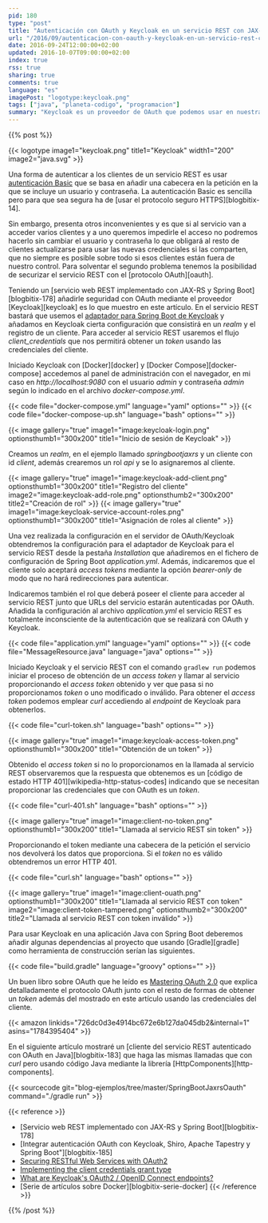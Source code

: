 ```yaml
---
pid: 180
type: "post"
title: "Autenticación con OAuth y Keycloak en un servicio REST con JAX-RS y Spring Boot"
url: "/2016/09/autenticacion-con-oauth-y-keycloak-en-un-servicio-rest-con-jax-rs-y-spring-boot/"
date: 2016-09-24T12:00:00+02:00
updated: 2016-10-07T09:00:00+02:00
index: true
rss: true
sharing: true
comments: true
language: "es"
imagePost: "logotype:keycloak.png"
tags: ["java", "planeta-codigo", "programacion"]
summary: "Keycloak es un proveedor de OAuth que podemos usar en nuestras aplicaciones y servicios para proporcionar autenticación, autorización, SSO y también añadir seguridad a los servicios REST que desarrollemos como muestro en este artículo. OAuth tiene varias ventajas sobre usar autenticación _Basic_."
---
```


{{% post %}}

{{< logotype image1="keycloak.png" title1="Keycloak" width1="200" image2="java.svg" >}}

Una forma de autenticar a los clientes de un servicio REST es usar [autenticación Basic](https://en.wikipedia.org/wiki/Basic_access_authentication) que se basa en añadir una cabecera en la petición en la que se incluye un usuario y contraseña. La autenticación Basic es sencilla pero para que sea segura ha de [usar el protocolo seguro HTTPS][blogbitix-14].

Sin embargo, presenta otros inconvenientes y es que si al servicio van a acceder varios clientes y a uno queremos impedirle el acceso no podremos hacerlo sin cambiar el usuario y contraseña lo que obligará al resto de clientes actualizarse para usar las nuevas credenciales si las comparten, que no siempre es posible sobre todo si esos clientes están fuera de nuestro control. Para solventar el segundo problema tenemos la posibilidad de securizar el servicio REST con el [protocolo OAuth][oauth].

Teniendo un [servicio web REST implementado con JAX-RS y Spring Boot][blogbitix-178] añadirle seguridad con OAuth mediante el proveedor [Keycloak][keycloak] es lo que muestro en este artículo. En el servicio REST bastará que usemos el [adaptador para Spring Boot de Keycloak](https://keycloak.gitbooks.io/securing-client-applications-guide/content/v/latest/topics/oidc/java/java-adapters.html) y añadamos en Keycloak cierta configuración que consistirá en un _realm_ y el registro de un cliente. Para acceder al servicio REST usaremos el flujo _client\_credentials_ que nos permitirá obtener un _token_ usando las credenciales del cliente.

Iniciado Keycloak con [Docker][docker] y [Docker Compose][docker-compose] accedemos al panel de administración con el navegador, en mi caso en _http\://localhost:9080_ con el usuario _admin_ y contraseña _admin_ según lo indicado en el archivo _docker-compose.yml_.

{{< code file="docker-compose.yml" language="yaml" options="" >}}
{{< code file="docker-compose-up.sh" language="bash" options="" >}}

{{< image
    gallery="true"
    image1="image:keycloak-login.png" optionsthumb1="300x200" title1="Inicio de sesión de Keycloak" >}}

Creamos un _realm_, en el ejemplo llamado _springbootjaxrs_ y un cliente con id _client_, además crearemos un rol _api_ y se lo asignaremos al cliente.

{{< image
    gallery="true"
    image1="image:keycloak-add-client.png" optionsthumb1="300x200" title1="Registro del cliente"
    image2="image:keycloak-add-role.png" optionsthumb2="300x200" title2="Creación de rol" >}}
{{< image
    gallery="true"
    image1="image:keycloak-service-account-roles.png" optionsthumb1="300x200" title1="Asignación de roles al cliente" >}}

Una vez realizada la configuración en el servidor de OAuth/Keycloak obtendremos la configuración para el adaptador de Keycloak para el servicio REST desde la pestaña _Installation_ que añadiremos en el fichero de configuración de Spring Boot _application.yml_. Además, indicaremos que el cliente solo aceptará _access tokens_ mediante la opción _bearer-only_ de modo que no hará redirecciones para autenticar.

Indicaremos también el rol que deberá poseer el cliente para acceder al servicio REST junto que URLs del servicio estarán autenticadas por OAuth. Añadida la configuración al archivo _application.yml_ el servicio REST es totalmente inconsciente de la autenticación que se realizará con OAuth y Keycloak.

{{< code file="application.yml" language="yaml" options="" >}}
{{< code file="MessageResource.java" language="java" options="" >}}

Iniciado Keycloak y el servicio REST con el comando `gradlew run` podemos iniciar el proceso de obtención de un _access token_ y llamar al servicio proporcionando el _access token_ obtenido y ver que pasa si no proporcionamos _token_ o uno modificado o inválido. Para obtener el _access token_ podemos emplear _curl_ accediendo al _endpoint_ de Keycloak para obtenerlos.

{{< code file="curl-token.sh" language="bash" options="" >}}

{{< image
    gallery="true"
    image1="image:keycloak-access-token.png" optionsthumb1="300x200" title1="Obtención de un token" >}}

Obtenido el _access token_ si no lo proporcionamos en la llamada al servicio REST observaremos que la respuesta que obtenemos es un [código de estado HTTP 401][wikipedia-http-status-codes] indicando que se necesitan proporcionar las credenciales que con OAuth es un _token_.

{{< code file="curl-401.sh" language="bash" options="" >}}

{{< image
    gallery="true"
    image1="image:client-no-token.png" optionsthumb1="300x200" title1="Llamada al servicio REST sin token" >}}

Proporcionando el token mediante una cabecera de la petición el servicio nos devolverá los datos que proporciona. Si el _token_ no es válido obtendremos un error HTTP 401.

{{< code file="curl.sh" language="bash" options="" >}}

{{< image
    gallery="true"
    image1="image:client-ouath.png" optionsthumb1="300x200" title1="Llamada al servicio REST con token"
    image2="image:client-token-tampered.png" optionsthumb2="300x200" title2="Llamada al servicio REST con token inválido" >}}

Para usar Keycloak en una aplicación Java con Spring Boot deberemos añadir algunas dependencias al proyecto que usando [Gradle][gradle] como herramienta de construcción serían las siguientes.

{{< code file="build.gradle" language="groovy" options="" >}}

Un buen libro sobre OAuth que he leído es [Mastering OAuth 2.0](https://amzn.to/2cUkF9d) que explica detalladamente el protocolo OAuth junto con el resto de formas de obtener un _token_ además del mostrado en este artículo usando las credenciales del cliente.

{{< amazon
    linkids="726dc0d3e4914bc672e6b127da045db2&internal=1"
    asins="1784395404" >}}

En el siguiente artículo mostraré un [cliente del servicio REST autenticado con OAuth en Java][blogbitix-183] que haga las mismas llamadas que con _curl_ pero usando código Java mediante la librería [HttpComponents][http-components].

{{< sourcecode git="blog-ejemplos/tree/master/SpringBootJaxrsOauth" command="./gradle run" >}}

{{< reference >}}
* [Servicio web REST implementado con JAX-RS y Spring Boot][blogbitix-178]
* [Integrar autenticación OAuth con Keycloak, Shiro, Apache Tapestry y Spring Boot"][blogbitix-185]
* [Securing RESTful Web Services with OAuth2](https://blog.pivotal.io/pivotal-cloud-foundry/products/securing-restful-web-services-with-oauth2)
* [Implementing the client credentials grant type](http://docs.apigee.com/api-services/content/oauth-20-client-credentials-grant-type)
* [What are Keycloak's OAuth2 / OpenID Connect endpoints?](https://stackoverflow.com/questions/28658735/what-are-keycloaks-oauth2-openid-connect-endpoints)
* [Serie de artículos sobre Docker][blogbitix-serie-docker]
{{< /reference >}}

{{% /post %}}
